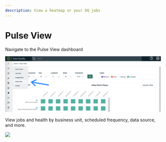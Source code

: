 ```yaml
---
description: View a heatmap or your DQ jobs
---
```


# Pulse View

Navigate to the Pulse View dashboard

![](<../.gitbook/assets/image (163).png>)



View jobs and health by business unit, scheduled frequency, data source, and more.

![](../.gitbook/assets/pulse\_view.gif)
